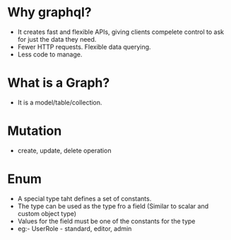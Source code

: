 # Why graphql?

- It creates fast and flexible APIs, giving clients compelete control to ask for just the data they need.
- Fewer HTTP requests. Flexible data querying.
- Less code to manage.

# What is a Graph?

- It is a model/table/collection.

# Mutation

- create, update, delete operation

# Enum

- A special type taht defines a set of constants.
- The type can be used as the type fro a field (Similar to scalar and custom object type)
- Values for the field must be one of the constants for the type
- eg:- UserRole - standard, editor, admin
